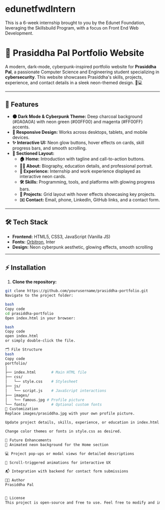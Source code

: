 # edunetfwdIntern
This is a 6-week internship brought to you by the Edunet Foundation, leveraging the Skillsbuild Program, with a focus on Front End Web Development.
# 🚀 Prasiddha Pal Portfolio Website

A modern, dark-mode, cyberpunk-inspired portfolio website for **Prasiddha Pal**, a passionate Computer Science and Engineering student specializing in **cybersecurity**. This website showcases Prasiddha's skills, projects, experience, and contact details in a sleek neon-themed design. 🌌💻

---

## 🎨 Features

- **🌑 Dark Mode & Cyberpunk Theme:** Deep charcoal background (#0A0A0A) with neon green (#00FF00) and magenta (#FF00FF) accents.  
- **📱 Responsive Design:** Works across desktops, tablets, and mobile devices.  
- **✨ Interactive UI:** Neon glow buttons, hover effects on cards, skill progress bars, and smooth scrolling.  
- **📂 Sectioned Layout:**
  - **🏠 Home:** Introduction with tagline and call-to-action buttons.  
  - **🧑‍💻 About:** Biography, education details, and professional portrait.  
  - **💼 Experience:** Internship and work experience displayed as interactive neon cards.  
  - **🛠️ Skills:** Programming, tools, and platforms with glowing progress bars.  
  - **📁 Projects:** Grid layout with hover effects showcasing key projects.  
  - **✉️ Contact:** Email, phone, LinkedIn, GitHub links, and a contact form.

---

## 🛠️ Tech Stack

- **Frontend:** HTML5, CSS3, JavaScript (Vanilla JS)  
- **Fonts:** [Orbitron](https://fonts.google.com/specimen/Orbitron), Inter  
- **Design:** Neon cyberpunk aesthetic, glowing effects, smooth scrolling  

---

## ⚡ Installation

1. **Clone the repository:**
```bash
git clone https://github.com/yourusername/prasiddha-portfolio.git
Navigate to the project folder:

bash
Copy code
cd prasiddha-portfolio
Open index.html in your browser:

bash
Copy code
open index.html
or simply double-click the file.

🗂️ File Structure
bash
Copy code
portfolio/
│
├── index.html       # Main HTML file
├── css/
│   └── style.css    # Stylesheet
├── js/
│   └── script.js    # JavaScript interactions
├── images/
│   └── famous.jpg # Profile picture
└── fonts/           # Optional custom fonts
🔧 Customization
Replace images/prasiddha.jpg with your own profile picture.

Update project details, skills, experience, or education in index.html.

Change color themes or fonts in style.css as desired.

🚀 Future Enhancements
🌈 Animated neon background for the Home section

💻 Project pop-ups or modal views for detailed descriptions

🎨 Scroll-triggered animations for interactive UX

📬 Integration with backend for contact form submissions

👨‍💻 Author
Prasiddha Pal


📝 License
This project is open-source and free to use. Feel free to modify and improve it as needed. 🎉
